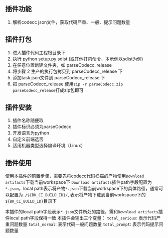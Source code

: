 ## 插件功能
1. 解析codecc json文件，获取代码严重、一般、提示问题数量

## 插件打包
 1. 进入插件代码工程根目录下
 2. 执行 python setup.py sdist (或其他打包命令，本示例以sdist为例)
 3. 在任意位置新建文件夹，如 parseCodecc_release
 4. 将步骤 2 生产的执行包拷贝到 parseCodecc_release 下
 5. 添加task.json文件到 parseCodecc_release 下
 6. 把 parseCodecc_release 使用`zip -r parseCodecc.zip parseCodecc_release`打成zip包即可 

## 插件安装
1. 插件名称随便取
2. 插件标识必须为parseCodecc
3. 开发语言为python
4. 自定义前端选否
5. 适用机器类型选择编译环境（Linux）

## 插件使用
使用本插件的前置步骤，需要先将codecc代码扫描的产物使用`Download artifacts`下载当前workspace下
`Download artifacts`插件path字段配置为`*.json`，local path表示将产物`*.json`下载当前workspace下的具体路径，通常可以配置为`./${BK_CI_BUILD_ID}/`, 表示将产物下载到当前workspace下的`${BK_CI_BUILD_ID}`目录下

本插件的local path字段表示`*.json`文件所处的路径，需和`Download artifacts`插件local path字段保持一致
本插件会输出三个变量：
`total_serious`: 表示代码严重问题数量
`total_normal`:  表示代码一般问题数量
`total_prompt`:  表示代码提示问题数量